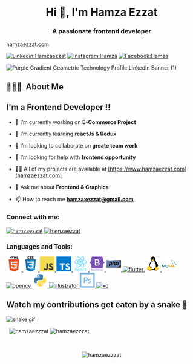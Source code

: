 <h1 align="center">Hi 👋, I'm Hamza Ezzat</h1>
<h3 align="center">A passionate frontend developer</h3>
<a align="center">hamzaezzat.com</a>

[![Linkedin:Hamzaezzat](https://img.shields.io/badge/-Hamza-blue?style=flat-square&logo=Linkedin&logoColor=white&link=https://www.linkedin.com/in/hamzaezzat/)](https://www.linkedin.com/in/hamzaezzat/)
[![Instagram:Hamza](https://img.shields.io/badge/-Hamza-red?style=flat-square&logo=instagram&logoColor=white&link=http://instagram.com/hamzaezzat/)](http://instagram.com/hamzaezzat/)
[![Facebook:Hamza](https://img.shields.io/badge/-Hamza-blue?style=flat-square&logo=facebook&logoColor=white&link=https://www.facebook.com/hamza.ezzat12)](https://www.facebook.com/hamza.ezzat12/)

![Purple Gradient Geometric Technology Profile LinkedIn Banner  (1)](https://user-images.githubusercontent.com/88105077/157883808-762a27a1-c1c5-447c-80a1-fb892f511393.png)

## 👨🏻‍💻 &nbsp;About Me

## I'm a Frontend Developer !!

-   🔭 I’m currently working on **E-Commerce Project**

-   🌱 I’m currently learning **reactJs & Redux**

-   👯 I’m looking to collaborate on **greate team work**

-   🤝 I’m looking for help with **frontend opportunity**

-   👨‍💻 All of my projects are available at [https://www.hamzaezzat.com](hamzaezzat.com)

-   💬 Ask me about **Frontend & Graphics**

-   📫 How to reach me **hamzaxezzat@gmail.com**

<h3 align="left">Connect with me:</h3>
<p align="left">
<a href="https://linkedin.com/in/hamzaezzat" target="blank"><img align="center" src="https://raw.githubusercontent.com/rahuldkjain/github-profile-readme-generator/master/src/images/icons/Social/linked-in-alt.svg" alt="hamzaezzat" height="30" width="40" /></a>
<a href="https://www.behance.net/hamzaezzat" target="blank"><img align="center" src="https://raw.githubusercontent.com/rahuldkjain/github-profile-readme-generator/master/src/images/icons/Social/behance.svg" alt="hamzaezzat" height="30" width="40" /></a>
</p>

<h3 align="left">Languages and Tools:</h3>
<p align="left">

<a href="https://www.w3.org/html/" target="_blank" rel="noreferrer"> <img src="https://raw.githubusercontent.com/devicons/devicon/master/icons/html5/html5-original-wordmark.svg" alt="html5" width="40" height="40"/> </a>
<a href="https://www.w3schools.com/css/" target="_blank" rel="noreferrer"> <img src="https://raw.githubusercontent.com/devicons/devicon/master/icons/css3/css3-original-wordmark.svg" alt="css3" width="40" height="40"/> </a>
<a href="https://developer.mozilla.org/en-US/docs/Web/JavaScript" target="_blank" rel="noreferrer"> <img src="https://raw.githubusercontent.com/devicons/devicon/master/icons/javascript/javascript-original.svg" alt="javascript" width="40" height="40"/> </a>
<a href="https://www.typescriptlang.org/" target="_blank" rel="noreferrer"> <img src="https://raw.githubusercontent.com/devicons/devicon/master/icons/typescript/typescript-original.svg" alt="typescript" width="40" height="40"/> </a>
<a href="https://reactjs.org/" target="_blank" rel="noreferrer"> <img src="https://raw.githubusercontent.com/devicons/devicon/master/icons/react/react-original-wordmark.svg" alt="react" width="40" height="40"/> </a>
<a href="https://getbootstrap.com" target="_blank" rel="noreferrer"> <img src="https://raw.githubusercontent.com/devicons/devicon/master/icons/bootstrap/bootstrap-plain-wordmark.svg" alt="bootstrap" width="40" height="40"/> </a>
<a href="https://www.php.net" target="_blank" rel="noreferrer"> <img src="https://raw.githubusercontent.com/devicons/devicon/master/icons/php/php-original.svg" alt="php" width="40" height="40"/> </a>
<a href="https://flutter.dev" target="_blank" rel="noreferrer"> <img src="https://www.vectorlogo.zone/logos/flutterio/flutterio-icon.svg" alt="flutter" width="40" height="40"/> </a> <a href="https://www.linux.org/" target="_blank" rel="noreferrer"> <img src="https://raw.githubusercontent.com/devicons/devicon/master/icons/linux/linux-original.svg" alt="linux" width="40" height="40"/> </a> <a href="https://www.mysql.com/" target="_blank" rel="noreferrer"> <img src="https://raw.githubusercontent.com/devicons/devicon/master/icons/mysql/mysql-original-wordmark.svg" alt="mysql" width="40" height="40"/> </a> <a href="https://opencv.org/" target="_blank" rel="noreferrer"> <img src="https://www.vectorlogo.zone/logos/opencv/opencv-icon.svg" alt="opencv" width="40" height="40"/> </a> <a href="https://www.python.org" target="_blank" rel="noreferrer"> <img src="https://raw.githubusercontent.com/devicons/devicon/master/icons/python/python-original.svg" alt="python" width="40" height="40"/> </a>
<a href="https://www.adobe.com/in/products/illustrator.html" target="_blank" rel="noreferrer"> <img src="https://www.vectorlogo.zone/logos/adobe_illustrator/adobe_illustrator-icon.svg" alt="illustrator" width="40" height="40"/> </a>
<a href="https://www.photoshop.com/en" target="_blank" rel="noreferrer"> <img src="https://raw.githubusercontent.com/devicons/devicon/master/icons/photoshop/photoshop-line.svg" alt="photoshop" width="40" height="40"/> </a>
<a href="https://www.adobe.com/products/xd.html" target="_blank" rel="noreferrer"> <img src="https://cdn.worldvectorlogo.com/logos/adobe-xd.svg" alt="xd" width="40" height="40"/> </a>

</p>

## Watch my contributions get eaten by a snake 🐍

![snake gif](https://github.com/tanyarajhans/Actions/blob/output/github-contribution-grid-snake.svg)

<p align="left" >&nbsp;
<img width="49%" src="https://github-readme-stats.vercel.app/api?username=hamzaezzzat&show_icons=true&theme=blueberry&hide_border=true" alt="hamzaezzzat" />
<img width="49%" src="https://github-readme-streak-stats.herokuapp.com/?user=hamzaezzzat&theme=blueberry&hide_border=true" alt="hamzaezzzat" />
</p><br>

<p align="center">
<img  align="center" src="https://github-readme-stats.vercel.app/api/top-langs?username=hamzaezzzat&show_icons=true&theme=blueberry&hide_border=true&locale=en&layout=compact" alt="hamzaezzzat" />
</p>
